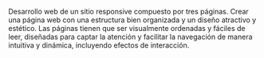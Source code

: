 Desarrollo web de un sitio responsive compuesto por tres páginas. Crear una página web con una estructura bien organizada y un diseño atractivo y estético. Las páginas tienen que ser visualmente ordenadas y fáciles de leer, diseñadas para captar la atención y facilitar la navegación de manera intuitiva y dinámica, incluyendo efectos de interacción.
